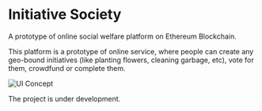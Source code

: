 # Initiative Society

A prototype of online social welfare platform on Ethereum Blockchain.

This platform is a prototype of online service, where people can create any
geo-bound initiatives (like planting flowers, cleaning garbage, etc), vote
for them, crowdfund or complete them.

![UI Concept](https://user-images.githubusercontent.com/4989256/34041876-bd65278e-e1a2-11e7-8dd8-989ec8c5c243.png)

The project is under development.
